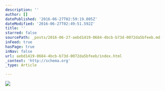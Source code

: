 ```yaml
---
description: ''
author: []
datePublished: '2016-06-27T02:59:19.805Z'
dateModified: '2016-06-27T02:49:51.592Z'
title: ''
starred: false
sourcePath: _posts/2016-06-27-aebd1419-0684-4bcb-b73d-0072da5bfeeb.md
inFeed: true
hasPage: true
inNav: false
url: aebd1419-0684-4bcb-b73d-0072da5bfeeb/index.html
_context: 'http://schema.org'
_type: Article

---
```

![](https://the-grid-user-content.s3-us-west-2.amazonaws.com/59dc2ec6-36c8-4ea3-a6e2-567bfb8f1ace.png)